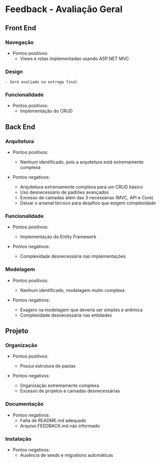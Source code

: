 # Feedback - Avaliação Geral

## Front End
### Navegação
  * Pontos positivos:
    - Views e rotas implementadas usando ASP.NET MVC
 
### Design
    - Será avaliado na entrega final
 
### Funcionalidade
  * Pontos positivos:
    - Implementação do CRUD

## Back End
### Arquitetura
  * Pontos positivos:
    - Nenhum identificado, pois a arquitetura está extremamente complexa

  * Pontos negativos:
    - Arquitetura extremamente complexa para um CRUD básico
    - Uso desnecessário de padrões avançados
    - Excesso de camadas além das 3 necessárias (MVC, API e Core)
    - Deixar o arsenal técnico para desafios que exigem complexidade

### Funcionalidade
  * Pontos positivos:
    - Implementação do Entity Framework

  * Pontos negativos:
    - Complexidade desnecessária nas implementações

### Modelagem
  * Pontos positivos:
    - Nenhum identificado, modelagem muito complexa

  * Pontos negativos:
    - Exagero na modelagem que deveria ser simples e anêmica
    - Complexidade desnecessária nas entidades

## Projeto
### Organização
  * Pontos positivos:
    - Possui estrutura de pastas

  * Pontos negativos:
    - Organização extremamente complexa
    - Excesso de projetos e camadas desnecessárias
 
### Documentação
  * Pontos negativos:
    - Falta de README.md adequado
    - Arquivo FEEDBACK.md não informado

 
### Instalação
  * Pontos negativos:
    - Ausência de seeds e migrations automáticas